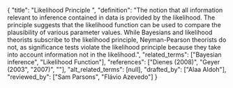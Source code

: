 {
    "title": "Likelihood Principle ",
    "definition": "The notion that all information relevant to inference contained in data is provided by the likelihood. The principle suggests that the likelihood function can be used to compare the plausibility of various parameter values. While Bayesians and likelihood theorists subscribe to the likelihood principle, Neyman-Pearson theorists do not, as significance tests violate the likelihood principle because they take into account information not in the likelihood.",
    "related_terms": ["Bayesian inference", "Likelihood Function"],
    "references": ["Dienes (2008)", "Geyer (2003", "2007)", ""],
    "alt_related_terms": [null],
    "drafted_by": ["Alaa Aldoh"],
    "reviewed_by": ["Sam Parsons", "Flávio Azevedo"]
  }
